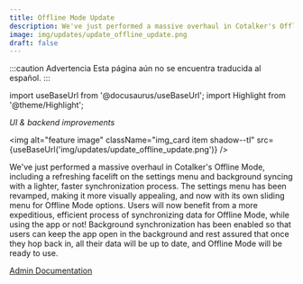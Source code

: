```yaml
---
title: Offline Mode Update
description: We've just performed a massive overhaul in Cotalker's Offline Mode, including a refreshing facelift on the settings menu and background syncing with a lighter, faster synchronization process. The settings menu has been revamped, making it more visually appealing, and now with its own sliding menu for Offline Mode options. Users will now benefit from a more expeditious, efficient process of synchronizing data for Offline Mode, while using the app or not! Background synchronization has been enabled so that users can keep the app open in the background and rest assured that once they hop back in, all their data will be up to date, and Offline Mode will be ready to use.
image: img/updates/update_offline_update.png
draft: false
---
```


:::caution Advertencia
Esta página aún no se encuentra traducida al español.
:::

import useBaseUrl from '@docusaurus/useBaseUrl'; 
import Highlight from '@theme/Highlight';

<div className="align-center">
<div className="card">
<div className="card__header">

<span className="hero__subtitle"><em>

UI & backend improvements

</em></span>

</div>
<div className="card__image">

<img alt="feature image" className="img_card item shadow--tl" src={useBaseUrl('img/updates/update_offline_update.png')} />
<br/>

</div>
<div className="card__body">

We've just performed a massive overhaul in Cotalker's Offline Mode, including a refreshing facelift on the settings menu and background syncing with a lighter, faster synchronization process. The settings menu has been revamped, making it more visually appealing, and now with its own sliding menu for Offline Mode options. Users will now benefit from a more expeditious, efficient process of synchronizing data for Offline Mode, while using the app or not! Background synchronization has been enabled so that users can keep the app open in the background and rest assured that once they hop back in, all their data will be up to date, and Offline Mode will be ready to use.

</div>
<div className="card__footer text-center align-padding-center">

<a className="button button--info button--block" href="/docs/documentation/client/offline">Admin Documentation</a>
<br/>

</div>
</div>
</div>

